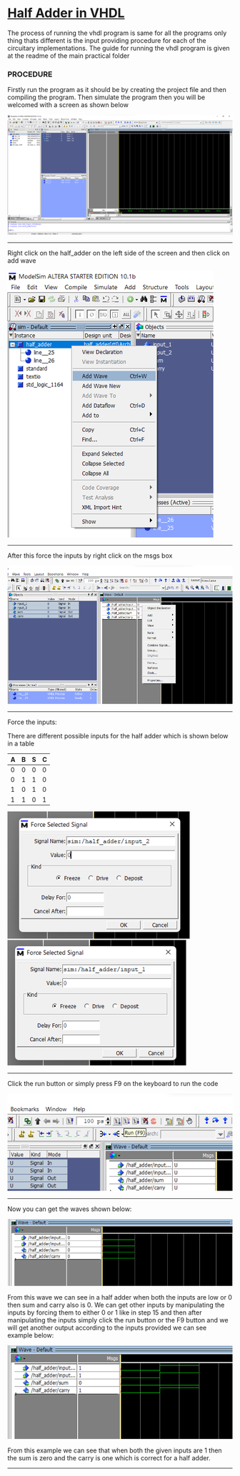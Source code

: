 # <u>Half Adder in VHDL</u>

The process of running the vhdl program is same for all the programs only thing thats different is the input providing procedure for each of the circuitary implementations. The guide for running the vhdl program is given at the readme of the main practical folder

### PROCEDURE

Firstly run the program as it should be by creating the project file and then compiling the program. Then simulate the program then you will be welcomed with a screen as shown below

![simscreen](./assets/simscreen.png)

---

Right click on the half_adder on the left side of the screen and then click on add wave

![addwave](./assets/addwave.png)

---

After this force the inputs by right click on the msgs box

![force](./assets/force.png)

---

Force the inputs:

There are different possible inputs for the half adder which is shown below in a table

| A    | B    | S    | C    |
| ---- | ---- | ---- | ---- |
| 0    | 0    | 0    | 0    |
| 0    | 1    | 1    | 0    |
| 1    | 0    | 1    | 0    |
| 1    | 1    | 0    | 1    |

![inp2](./assets/inp2.png)![inp1](./assets/inp1.png)

---

Click the run button or simply press F9 on the keyboard to run the code

![run](./assets/run.png)

---

Now you can get the waves shown below:

![output](./assets/output.png)

From this wave we can see in a half adder when both the inputs are low or 0 then sum and carry also is 0. We can get other inputs by manipulating the inputs by forcing them to either 0 or 1 like in step 15 and then after manipulating the inputs simply click the run button or the F9 button and we will get another output according to the inputs provided we can see example below:

![](./assets/secondoutput.png)

From this example we can see that when both the given inputs are 1 then the sum is zero and the carry is one which is correct for a half adder.

---

